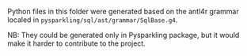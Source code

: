 Python files in this folder were generated based on the antl4r grammar 
localed in `pysparkling/sql/ast/grammar/SqlBase.g4`.

NB: They could be generated only in Pysparkling package, but it would make it harder to contribute to the project.
